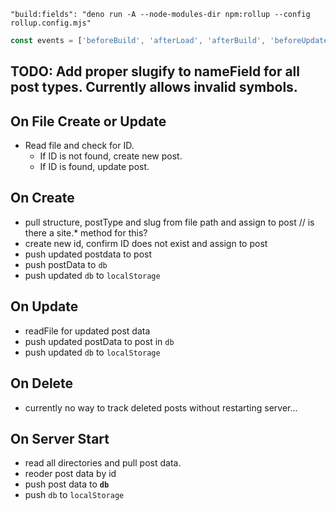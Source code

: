```
"build:fields": "deno run -A --node-modules-dir npm:rollup --config rollup.config.mjs"
```

```js
const events = ['beforeBuild', 'afterLoad', 'afterBuild', 'beforeUpdate', 'afterUpdate', 'beforeRender', 'afterRender', 'beforeSave', 'cms:previewUpdated' ]
```

## TODO: Add proper slugify to nameField for all post types. Currently allows invalid symbols.

## On File Create or Update
- Read file and check for ID.
  - If ID is not found, create new post.
  - If ID is found, update post.

## On Create
- pull structure, postType and slug from file path and assign to post // is there a site.* method for this?
- create new id, confirm ID does not exist and assign to post
- push updated postdata to post
- push postData to `db`
- push updated `db` to `localStorage`

## On Update
- readFile for updated post data
- push updated postData to post in `db`
- push updated `db` to `localStorage`

## On Delete
- currently no way to track deleted posts without restarting server...

## On Server Start
- read all directories and pull post data.
- reoder post data by id
- push post data to **`db`**
- push `db` to `localStorage`